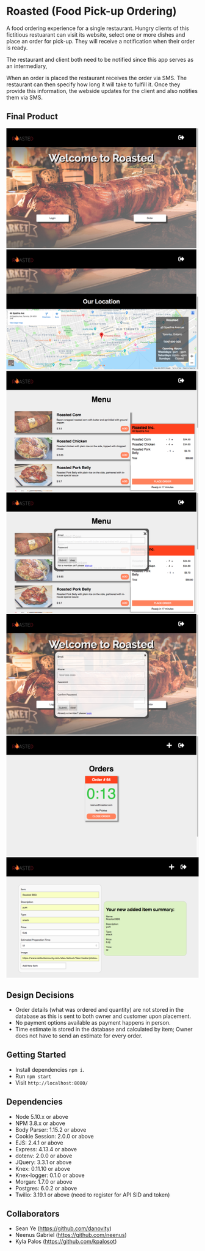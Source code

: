 # Roasted (Food Pick-up Ordering)
A food ordering experience for a single restaurant. Hungry clients of this fictitious restuarant can visit its website, select one or more dishes and place an order for pick-up. They will receive a notification when their order is ready.

The restaurant and client both need to be notified since this app serves as an intermediary,

When an order is placed the restaurant receives the order via SMS. The restaurant can then specify how long it will take to fulfill it. Once they provide this information, the webside updates for the client and also notifies them via SMS.


## Final Product
!["Welcome Page"](https://github.com/kpalosot/roasted/blob/master/img/welcome_page.png?raw=true)
!["Welcome Page Location using Google Maps"](https://github.com/kpalosot/roasted/blob/master/img/welcome_page_location.png?raw=true)
!["Customer can place an order"](https://github.com/kpalosot/roasted/blob/master/img/customer_menu_page.png?raw=true)
!["Customer has to login to place an order(pop-up)"](https://github.com/kpalosot/roasted/blob/master/img/login_popup.png?raw=true)
!["User has to register if user has no account with restaurant(pop-up)"](https://github.com/kpalosot/roasted/blob/master/img/register_popup.png?raw=true)
!["Owner can see list of orders with countdown timer to the time before customer arrives"](https://github.com/kpalosot/roasted/blob/master/img/owner_list_order_page.png?raw=true)
!["Owner can add new items to menu page and will be shown the new item summary"](https://github.com/kpalosot/roasted/blob/master/img/add_menu_item_page.png?raw=true)

## Design Decisions
- Order details (what was ordered and quantity) are not stored in the database as this is sent to both owner and customer upon placement.
- No payment options available as payment happens in person.
- Time estimate is stored in the database and calculated by item; Owner does not have to send an estimate for every order.

## Getting Started
- Install dependencies `npm i`.
- Run `npm start`
- Visit `http://localhost:8080/`

## Dependencies

- Node 5.10.x or above
- NPM 3.8.x or above
- Body Parser: 1.15.2 or above
- Cookie Session: 2.0.0 or above
- EJS: 2.4.1 or above
- Express: 4.13.4 or above
- dotenv: 2.0.0 or above
- JQuery: 3.3.1 or above
- Knex: 0.11.10 or above
- Knex-logger: 0.1.0 or above
- Morgan: 1.7.0 or above
- Postgres: 6.0.2 or above
- Twilio: 3.19.1 or above (need to register for API SID and token)

## Collaborators
- Sean Ye (https://github.com/danovity)
- Neenus Gabriel (https://github.com/neenus)
- Kyla Palos (https://github.com/kpalosot)

